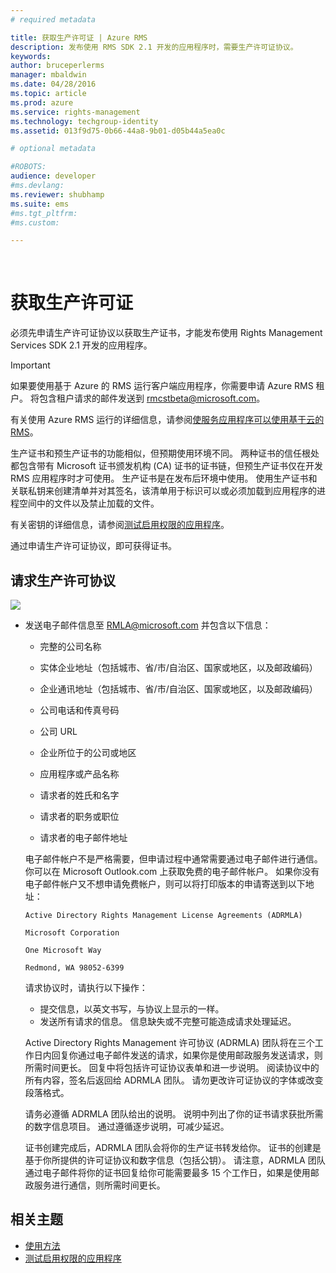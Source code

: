 ```yaml
---
# required metadata

title: 获取生产许可证 | Azure RMS
description: 发布使用 RMS SDK 2.1 开发的应用程序时，需要生产许可证协议。
keywords:
author: bruceperlerms
manager: mbaldwin
ms.date: 04/28/2016
ms.topic: article
ms.prod: azure
ms.service: rights-management
ms.technology: techgroup-identity
ms.assetid: 013f9d75-0b66-44a8-9b01-d05b44a5ea0c

# optional metadata

#ROBOTS:
audience: developer
#ms.devlang:
ms.reviewer: shubhamp
ms.suite: ems
#ms.tgt_pltfrm:
#ms.custom:

---
```


﻿
# 获取生产许可证

必须先申请生产许可证协议以获取生产证书，才能发布使用 Rights Management Services SDK 2.1 开发的应用程序。

> [!IMPORTANT]
> 如果要使用基于 Azure 的 RMS 运行客户端应用程序，你需要申请 Azure RMS 租户。 将包含租户请求的邮件发送到 <rmcstbeta@microsoft.com>。

有关使用 Azure RMS 运行的详细信息，请参阅[使服务应用程序可以使用基于云的 RMS](how-to-use-file-api-with-aadrm-cloud.md)。


生产证书和预生产证书的功能相似，但预期使用环境不同。 两种证书的信任根处都包含带有 Microsoft 证书颁发机构 (CA) 证书的证书链，但预生产证书仅在开发 RMS 应用程序时才可使用。 生产证书是在发布后环境中使用。 使用生产证书和关联私钥来创建清单并对其签名，该清单用于标识可以或必须加载到应用程序的进程空间中的文件以及禁止加载的文件。

有关密钥的详细信息，请参阅[测试启用权限的应用程序](running-your-first-application.md)。

通过申请生产许可证协议，即可获得证书。

## 请求生产许可协议

![](../media/wedge.gif)

-   发送电子邮件信息至 [RMLA@microsoft.com](mailto:rmla@microsoft.com) 并包含以下信息：

    -   完整的公司名称

    -   实体企业地址（包括城市、省/市/自治区、国家或地区，以及邮政编码）
    -   企业通讯地址（包括城市、省/市/自治区、国家或地区，以及邮政编码）
    -   公司电话和传真号码
    -   公司 URL
    -   企业所位于的公司或地区
    -   应用程序或产品名称
    -   请求者的姓氏和名字
    -   请求者的职务或职位
    -   请求者的电子邮件地址

    电子邮件帐户不是严格需要，但申请过程中通常需要通过电子邮件进行通信。 你可以在 Microsoft Outlook.com 上获取免费的电子邮件帐户。 如果你没有电子邮件帐户又不想申请免费帐户，则可以将打印版本的申请寄送到以下地址：

    `Active Directory Rights Management License Agreements (ADRMLA)`

    `Microsoft Corporation`

    `One Microsoft Way`

    `Redmond, WA 98052-6399`

    请求协议时，请执行以下操作：

    -   提交信息，以英文书写，与协议上显示的一样。
    -   发送所有请求的信息。 信息缺失或不完整可能造成请求处理延迟。

    Active Directory Rights Management 许可协议 (ADRMLA) 团队将在三个工作日内回复你通过电子邮件发送的请求，如果你是使用邮政服务发送请求，则所需时间更长。 回复中将包括许可证协议表单和进一步说明。 阅读协议中的所有内容，签名后返回给 ADRMLA 团队。 请勿更改许可证协议的字体或改变段落格式。

    请务必遵循 ADRMLA 团队给出的说明。 说明中列出了你的证书请求获批所需的数字信息项目。 通过遵循逐步说明，可减少延迟。

    证书创建完成后，ADRMLA 团队会将你的生产证书转发给你。 证书的创建是基于你所提供的许可证协议和数字信息（包括公钥）。 请注意，ADRMLA 团队通过电子邮件将你的证书回复给你可能需要最多 15 个工作日，如果是使用邮政服务进行通信，则所需时间更长。

## 相关主题

* [使用方法](how-to-use-msipc.md)
* [测试启用权限的应用程序](running-your-first-application.md)
 

 





<!--HONumber=Apr16_HO3-->


